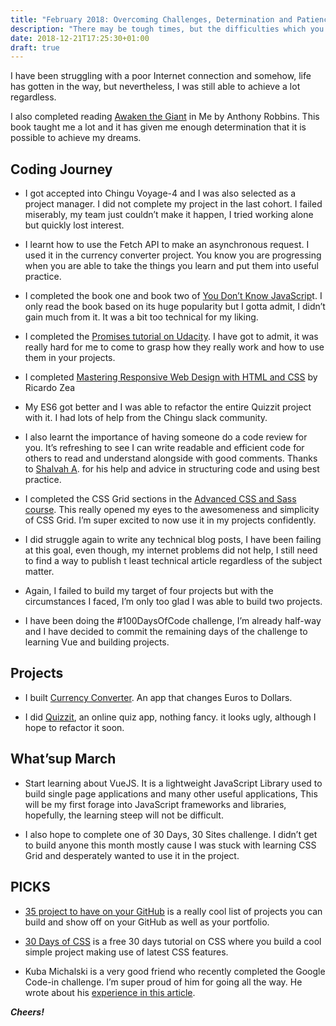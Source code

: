 ```yaml
---
title: "February 2018: Overcoming Challenges, Determination and Patience"
description: "There may be tough times, but the difficulties which you face will make you more determined to achieve your objectives and to win against all the odds."
date: 2018-12-21T17:25:30+01:00
draft: true
---
```


I have been struggling with a poor Internet connection and somehow, life has gotten in the way, but nevertheless, I was still able to achieve a lot regardless.

I also completed reading [Awaken the Giant](https://www.amazon.com/Awaken-Giant-Within-Immediate-Emotional/dp/0671791540) in Me by Anthony Robbins. This book taught me a lot and it has given me enough determination that it is possible to achieve my dreams.

## Coding Journey

- I got accepted into Chingu Voyage-4 and I was also selected as a project manager. I did not complete my project in the last cohort. I failed miserably, my team just couldn’t make it happen, I tried working alone but quickly lost interest.
  
- I learnt how to use the Fetch API to make an asynchronous request. I used it in the currency converter project. You know you are progressing when you are able to take the things you learn and put them into useful practice.

- I completed the book one and book two of [You Don’t Know JavaScrip](https://github.com/getify/You-Dont-Know-JS)t. I only read the book based on its huge popularity but I gotta admit, I didn’t gain much from it. It was a bit too technical for my liking.
  
- I completed the [Promises tutorial on Udacity](https://www.udacity.com/course/javascript-promises--ud898). I have got to admit, it was really hard for me to come to grasp how they really work and how to use them in your projects.
  
- I completed [Mastering Responsive Web Design with HTML and CSS](https://www.packtpub.com/web-development/mastering-responsive-web-design) by Ricardo Zea
  
- My ES6 got better and I was able to refactor the entire Quizzit project with it. I had lots of help from the Chingu slack community.
  
- I also learnt the importance of having someone do a code review for you. It’s refreshing to see I can write readable and efficient code for others to read and understand alongside with good comments. Thanks to [Shalvah A](https://twitter.com/theshalvah). for his help and advice in structuring code and using best practice.
  
- I completed the CSS Grid sections in the [Advanced CSS and Sass course](https://www.udemy.com/advanced-css-and-sass/learn/v4/content). This really opened my eyes to the awesomeness and simplicity of CSS Grid. I’m super excited to now use it in my projects confidently.

- I did struggle again to write any technical blog posts, I have been failing at this goal, even though, my internet problems did not help, I still need to find a way to publish t least technical article regardless of the subject matter.
  
- Again, I failed to build my target of four projects but with the circumstances I faced, I’m only too glad I was able to build two projects.
  
- I have been doing the #100DaysOfCode challenge, I’m already half-way and I have decided to commit the remaining days of the challenge to learning Vue and building projects.

## Projects

- I built [Currency Converter](https://github.com/peoray/Currency-Converter). An app that changes Euros to Dollars.

- I did [Quizzit](https://github.com/peoray/Quizzit), an online quiz app, nothing fancy. it looks ugly, although I hope to refactor it soon.

## What’sup March

- Start learning about VueJS. It is a lightweight JavaScript Library used to build single page applications and many other useful applications, This will be my first forage into JavaScript frameworks and libraries, hopefully, the learning steep will not be difficult.
  
- I also hope to complete one of 30 Days, 30 Sites challenge. I didn’t get to build anyone this month mostly cause I was stuck with learning CSS Grid and desperately wanted to use it in the project.

## PICKS

- [35 project to have on your GitHub](https://shenomads.com/35-projects-you-can-add-to-github-to-show-off-your-dev-skills/) is a really cool list of projects you can build and show off on your GitHub as well as your portfolio.
  
- [30 Days of CSS](https://codecollege.ca/) is a free 30 days tutorial on CSS where you build a cool simple project making use of latest CSS features.
  
- Kuba Michalski is a very good friend who recently completed the Google Code-in challenge. I’m super proud of him for going all the way. He wrote about his [experience in this article](https://medium.com/@kubamichalski/my-last-google-code-in-is-over-e94317f653c5).

_**Cheers!**_